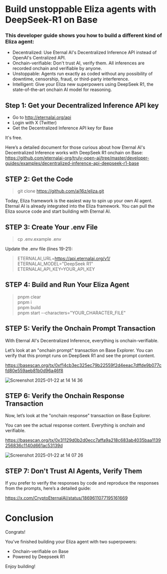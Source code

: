 # Build unstoppable Eliza agents with DeepSeek-R1 on Base
### This developer guide shows you how to build a different kind of Eliza agent:
- Decentralized: Use Eternal AI's Decentralized Inference API instead of OpenAI's Centralized API.
- Onchain-verifiable: Don't trust AI, verify them. All inferences are recorded onchain and verifiable by anyone.
- Unstoppable: Agents run exactly as coded without any possibility of downtime, censorship, fraud, or third-party interference.
- Intelligent: Give your Eliza new superpowers using DeepSeek R1, the state-of-the-art onchain AI model for reasoning.
## Step 1: Get your Decentralized Inference API key
- Go to http://eternalai.org/api
- Login with X (Twitter)
- Get the Decentralized Inference API key for Base<br/>

It's free.<br/>

Here’s a detailed document for those curious about how Eternal AI's Decentralized Inference works with DeepSeek R1 onchain on Base:
https://github.com/eternalai-org/truly-open-ai/tree/master/developer-guides/examples/decentralized-inference-api-deepseek-r1-base

## STEP 2: Get the Code
> git clone https://github.com/ai16z/eliza.git

Today, Eliza framework is the easiest way to spin up your own AI agent. Eternal AI is already integrated into the Eliza framework. You can pull the Eliza source code and start building with Eternal AI.

## STEP 3: Create Your .env File
> cp .env.example .env

Update the .env file (lines 19-21):

> ETERNALAI_URL=https://api.eternalai.org/v1/  
> ETERNALAI_MODEL="DeepSeek R1”  
> ETERNALAI_API_KEY=YOUR_API_KEY  

## STEP 4: Build and Run Your Eliza Agent
> pnpm clear  
> pnpm i  
> pnpm build  
> pnpm start --characters="YOUR_CHARACTER_FILE"

## STEP 5: Verify the Onchain Prompt Transaction

With Eternal AI's Decentralized Inference, everything is onchain-verifiable.

Let’s look at an "onchain prompt" transaction on Base Explorer. You can verify that this prompt runs on DeepSeek R1 and see the prompt content.

https://basescan.org/tx/0xf14cb3ec325ec79b22559f2d4eeac7dffde9b077cfd80e559aeb81b0d96a46f8

![Screenshot 2025-01-22 at 14 14 36](https://github.com/user-attachments/assets/fdd29aac-79a1-4475-be7b-39cc7c778ec0)

## STEP 6: Verify the Onchain Response Transaction

Now, let’s look at the "onchain response" transaction on Base Explorer.

You can see the actual response content. Everything is onchain and verifiable.

https://basescan.org/tx/0x31129d0b2d0ecc7affa9a218c683ab4035baa1139256836c1140d661ac53139d

![Screenshot 2025-01-22 at 14 07 26](https://github.com/user-attachments/assets/2dac4948-18f8-4ce5-9d61-3184c711f7ab)


## STEP 7: Don't Trust AI Agents, Verify Them

If you prefer to verify the responses by code and reproduce the responses from the prompts, here’s a detailed guide:

https://x.com/CryptoEternalAI/status/1869611077195161669

# Conclusion

Congrats!

You’ve finished building your Eliza agent with two superpowers:

- Onchain-verifiable on Base
- Powered by Deepseek R1

Enjoy building!

